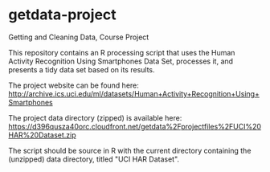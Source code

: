 # getdata-project
Getting and Cleaning Data, Course Project

This repository contains an R processing script that uses the Human Activity Recognition Using Smartphones Data Set, processes it, and presents a tidy data set based on its results. 

The project website can be found here: 
http://archive.ics.uci.edu/ml/datasets/Human+Activity+Recognition+Using+Smartphones

The project data directory (zipped) is available here: 
https://d396qusza40orc.cloudfront.net/getdata%2Fprojectfiles%2FUCI%20HAR%20Dataset.zip

The script should be source in R with the current directory containing the (unzipped) data directory, titled "UCI HAR Dataset".
